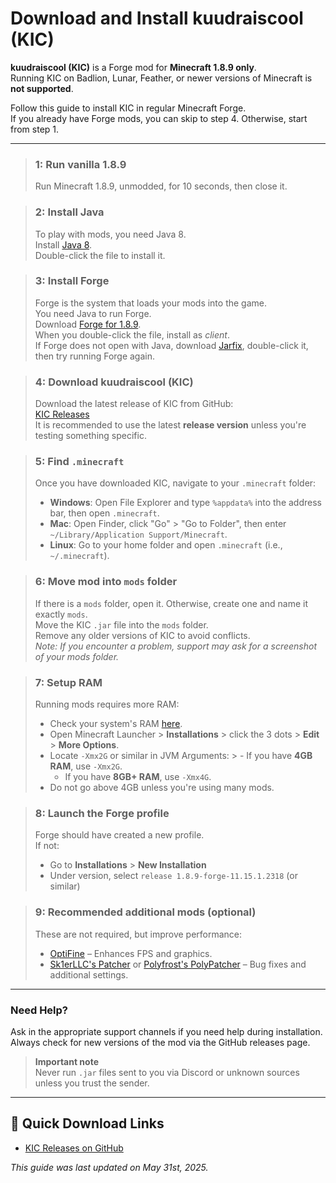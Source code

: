 # Download and Install kuudraiscool (KIC)

**kuudraiscool (KIC)** is a Forge mod for **Minecraft 1.8.9 only**.  
Running KIC on Badlion, Lunar, Feather, or newer versions of Minecraft is **not supported**.

Follow this guide to install KIC in regular Minecraft Forge.  
If you already have Forge mods, you can skip to step 4. Otherwise, start from step 1.

---

> ### 1: Run vanilla 1.8.9
> Run Minecraft 1.8.9, unmodded, for 10 seconds, then close it.

> ### 2: Install Java
> To play with mods, you need Java 8.  
> Install [Java 8](https://www.java.com/en/download/).  
> Double-click the file to install it.

> ### 3: Install Forge
> Forge is the system that loads your mods into the game.  
> You need Java to run Forge.  
> Download [Forge for 1.8.9](https://maven.minecraftforge.net/net/minecraftforge/forge/1.8.9-11.15.1.2318-1.8.9/forge-1.8.9-11.15.1.2318-1.8.9-installer.jar).  
> When you double-click the file, install as *client*.  
> If Forge does not open with Java, download [Jarfix](https://johann.loefflmann.net/en/software/jarfix/index.html), double-click it, then try running Forge again.

> ### 4: Download kuudraiscool (KIC)
> Download the latest release of KIC from GitHub:  
> [KIC Releases](https://github.com/SomeoneOKxD/kuudraiscool/releases)  
> It is recommended to use the latest **release version** unless you're testing something specific.

> ### 5: Find `.minecraft`
> Once you have downloaded KIC, navigate to your `.minecraft` folder:
> - **Windows**: Open File Explorer and type `%appdata%` into the address bar, then open `.minecraft`.
> - **Mac**: Open Finder, click "Go" > "Go to Folder", then enter `~/Library/Application Support/Minecraft`.
> - **Linux**: Go to your home folder and open `.minecraft` (i.e., `~/.minecraft`).

> ### 6: Move mod into `mods` folder
> If there is a `mods` folder, open it. Otherwise, create one and name it exactly `mods`.  
> Move the KIC `.jar` file into the `mods` folder.  
> Remove any older versions of KIC to avoid conflicts.  
> *Note: If you encounter a problem, support may ask for a screenshot of your mods folder.*

> ### 7: Setup RAM
> Running mods requires more RAM:
> - Check your system's RAM [here](https://www.howtogeek.com/435644/how-to-see-how-much-ram-is-in-your-pc-and-its-speed/).
> - Open Minecraft Launcher > **Installations** > click the 3 dots > **Edit** > **More Options**.
> - Locate `-Xmx2G` or similar in JVM Arguments:
    >   - If you have **4GB RAM**, use `-Xmx2G`.
>   - If you have **8GB+ RAM**, use `-Xmx4G`.
> - Do not go above 4GB unless you're using many mods.

> ### 8: Launch the Forge profile
> Forge should have created a new profile.  
> If not:
> - Go to **Installations** > **New Installation**
> - Under version, select `release 1.8.9-forge-11.15.1.2318` (or similar)

> ### 9: Recommended additional mods (optional)
> These are not required, but improve performance:
> - [OptiFine](https://optifine.net/adloadx?f=preview_OptiFine_1.8.9_HD_U_M6_pre2.jar) – Enhances FPS and graphics.
> - [Sk1erLLC's Patcher](https://sk1er.club/mods/patcher) or [Polyfrost's PolyPatcher](https://modrinth.com/mod/patcher) – Bug fixes and additional settings.

---

### Need Help?
Ask in the appropriate support channels if you need help during installation.  
Always check for new versions of the mod via the GitHub releases page.

> **Important note**  
> Never run `.jar` files sent to you via Discord or unknown sources unless you trust the sender.

---

## 🔗 Quick Download Links
- [KIC Releases on GitHub](https://github.com/SomeoneOKxD/kuudraiscool/releases)

*This guide was last updated on May 31st, 2025.*
